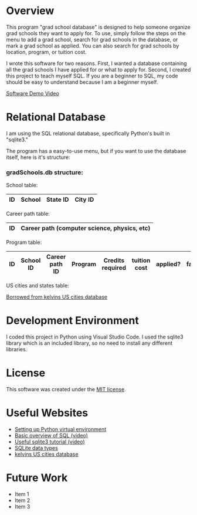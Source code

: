# Overview

This program "grad school database" is designed to help someone organize grad schools they want to apply for. To use, simply follow the steps on the menu to add a grad school, search for grad schools in the database, or mark a grad school as applied. You can also search for grad schools by location, program, or tuition cost. 

I wrote this software for two reasons. First, I wanted a database containing all the grad schools I have applied for or what to apply for. Second, I created this project to teach myself SQL. If you are a beginner to SQL, my code should be easy to understand because I am a beginner myself.

[//]: # (Provide a link to your YouTube demonstration. It should be a 4-5 minute demo of the software running, a walkthrough of the code, and a view of how created the Relational Database.)

[Software Demo Video](http://youtube.link.goes.here)

# Relational Database

I am using the SQL relational database, specifically Python's built in "sqlite3."

The program has a easy-to-use menu, but if you want to use the database itself, here is it's structure:

### gradSchools.db structure:
School table: 

| ID | School | State ID | City ID |
|----|--------|----------|---------|

Career path table:

| ID | Career path (computer science, physics, etc) |
|---|---|

Program table:

| ID | School ID | Career path ID | Program | Credits required | tuition cost | applied? | favorite? |
|---|---|---|---|---|---|---|---|

US cities and states table:

[Borrowed from kelvins US cities database](#useful-websites)

# Development Environment

I coded this project in Python using Visual Studio Code. I used the sqlite3 library which is an included library, so no need to install any different libraries. 

# License

This software was created under the [MIT license](LICENSE).

# Useful Websites

- [Setting up Python virtual environment](https://www.youtube.com/watch?v=KxvKCSwlUv8)
- [Basic overview of SQL (video)](https://www.youtube.com/watch?v=h8IWmmxIyS0)
- [Useful sqlite3 tutorial (video)](https://www.youtube.com/watch?v=pd-0G0MigUA)
- [SQLite data types](https://www.sqlite.org/datatype3.html)
- [kelvins US cities database](https://github.com/kelvins/US-Cities-Database)

# Future Work

- Item 1
- Item 2
- Item 3
